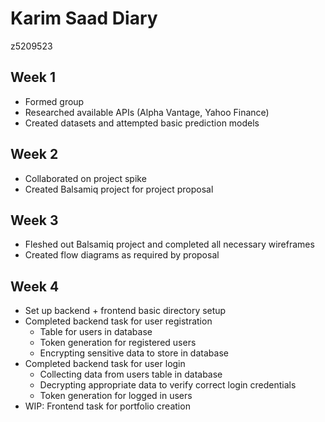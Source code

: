 # Karim Saad Diary

z5209523

## Week 1

- Formed group
- Researched available APIs (Alpha Vantage, Yahoo Finance)
- Created datasets and attempted basic prediction models

## Week 2
- Collaborated on project spike
- Created Balsamiq project for project proposal

## Week 3
- Fleshed out Balsamiq project and completed all necessary wireframes
- Created flow diagrams as required by proposal

## Week 4

- Set up backend + frontend basic directory setup
- Completed backend task for user registration
  - Table for users in database
  - Token generation for registered users
  - Encrypting sensitive data to store in database
- Completed backend task for user login
  - Collecting data from users table in database
  - Decrypting appropriate data to verify correct login credentials
  - Token generation for logged in users
- WIP: Frontend task for portfolio creation
